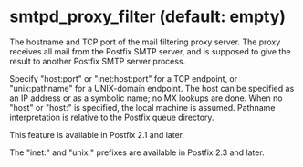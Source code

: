 # smtpd_proxy_filter (default: empty)
 The hostname and TCP port of the mail filtering proxy server.
The proxy receives all mail from the Postfix SMTP server, and is
supposed to give the result to another Postfix SMTP server process.



 Specify "host:port" or "inet:host:port" for a TCP endpoint, or
"unix:pathname" for a UNIX-domain endpoint. The host can be specified
as an IP address or as a symbolic name; no MX lookups are done.
When no "host" or "host:" is specified, the local machine is
assumed. Pathname interpretation is relative to the Postfix queue
directory. 


 This feature is available in Postfix 2.1 and later. 


 The "inet:" and "unix:" prefixes are available in Postfix 2.3
and later. 


